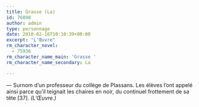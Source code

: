 ```yaml
---
title: Grasse (La)
id: 76898
author: admin
type: personnage
date: 2010-02-16T10:10:39+00:00
excerpt: "L'Œuvre"
rm_character_novel:
  - 75936
rm_character_name_main: 'Grasse '
rm_character_name_secondary: La

---
```

— Surnom d&rsquo;un professeur du collège de Plassans. Les élèves l&rsquo;ont appelé ainsi parce qu&rsquo;il teignait les chaires en noir, du continuel frottement de sa tête [37]. _(L&rsquo;Œuvre.)_
